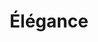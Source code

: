 ---
sw-dress-id: elegance
sw-dress-name: &title Élégance
sw-dress-collection-id: simplicite
sw-dress-producer: Iryna Kotapska
sw-dress-colors:
  - слонова кост
sw-dress-sizes: от XS до 5XL
sw-dress-modelSize: S, слонова кост
sw-dress-price: 1250
sw-dress-description: &desc |-
  Рокля по тялото с тънки презрамки и предизвикателна линия. Изцяло от сатен, този модел прегръща тялото, за да удовлетвори мечтите на булката, която иска да се отличи със собствен стил, шик визия и непокорство.
sw-dress-photos:
  - head
  - front
  - back
  - close
  - side
  - side-2
  
title: *title
description: *desc
layout: dress
image: /assets/images/dresses/elegance-head-1280.JPG
permalink: /dresses/elegance
---